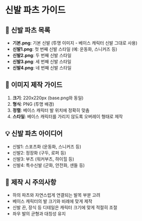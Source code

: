 # 신발 파츠 가이드

## 📝 신발 파츠 목록

- **기본.png**: 기본 신발 (투명 이미지 - 베이스 캐릭터 신발 그대로 사용)
- **신발1.png**: 첫 번째 신발 스타일 (예: 운동화, 스니커즈 등)
- **신발2.png**: 두 번째 신발 스타일
- **신발3.png**: 세 번째 신발 스타일
- **신발4.png**: 네 번째 신발 스타일

## 🎨 이미지 제작 가이드

1. **크기**: 220x220px (base.png와 동일)
2. **형식**: PNG (투명 배경)
3. **정렬**: 베이스 캐릭터 발 위치에 정확히 맞춤
4. **스타일**: 베이스 캐릭터를 가리지 않도록 오버레이 형태로 제작

## 💡 신발 파츠 아이디어

- 신발1: 스포츠화 (운동화, 스니커즈 등)
- 신발2: 정장화 (구두, 로퍼 등)
- 신발3: 부츠 (워커부츠, 하이힐 등)
- 신발4: 특수신발 (군화, 안전화, 샌들 등)

## 📐 제작 시 주의사항

- 하의 파츠와 자연스럽게 연결되는 발목 부분 고려
- 베이스 캐릭터의 발 크기와 비례에 맞게 제작
- 신발 끈, 장식 등 디테일은 캐릭터 크기에 맞게 적절히 조절
- 좌우 발의 균형과 대칭성 유지
